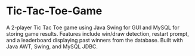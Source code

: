 # Tic-Tac-Toe-Game
A 2-player Tic Tac Toe game using Java Swing for GUI and MySQL for storing game results. Features include win/draw detection, restart prompt, and a leaderboard displaying past winners from the database. Built with Java AWT, Swing, and MySQL JDBC.
